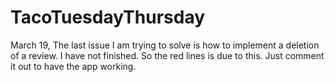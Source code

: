 # TacoTuesdayThursday

March 19,
The last issue I am trying to solve is how to implement a deletion of a review. I have not finished. So the red lines is due to this. Just comment it out to have the app working.
